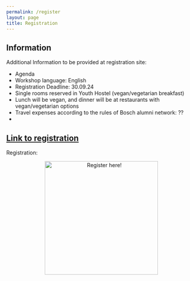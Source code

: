 ```yaml
---
permalink: /register
layout: page
title: Registration
---
```


## Information

Additional Information to be provided at registration site:

- Agenda
- Workshop language: English
- Registration Deadline: 30.09.24
- Single rooms reserved in Youth Hostel (vegan/vegetarian breakfast)
- Lunch will be vegan, and dinner will be at restaurants with vegan/vegetarian options
- Travel expenses according to the rules of Bosch alumni network: ??
- 
## [Link to registration](https://form.jotform.com/232072053586353)

Registration:
<div style="text-align:center">
	<a href="https://form.jotform.com/232072053586353">
		<img src="/logo/MachMitButton.png" alt="Register here!" title="MachMitButton.png" width="300" />
	</a>
	</div>
<br/>
